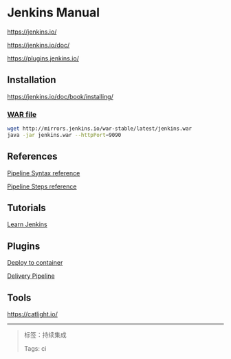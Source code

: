 # Jenkins Manual

<https://jenkins.io/>

<https://jenkins.io/doc/>

<https://plugins.jenkins.io/>

## Installation

<https://jenkins.io/doc/book/installing/>

### [WAR file](https://jenkins.io/doc/book/installing/#war-file)

```bash
wget http://mirrors.jenkins.io/war-stable/latest/jenkins.war
java -jar jenkins.war --httpPort=9090
```

## References

[Pipeline Syntax reference](https://jenkins.io/doc/book/pipeline/syntax)

[Pipeline Steps reference](https://jenkins.io/doc/pipeline/steps)

## Tutorials

[Learn Jenkins](https://www.tutorialspoint.com/jenkins/index.htm)

## Plugins

[Deploy to container](https://plugins.jenkins.io/deploy)

[Delivery Pipeline](https://plugins.jenkins.io/delivery-pipeline-plugin)

## Tools

<https://catlight.io/>

---

> 标签：持续集成
>
> Tags: ci
